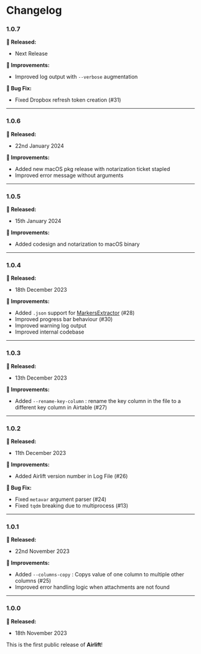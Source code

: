 # Changelog

### 1.0.7

**🎉 Released:**
- Next Release

**🔨 Improvements:**
- Improved log output with `--verbose` augmentation

**🐞 Bug Fix:**
- Fixed Dropbox refresh token creation (#31)

---

### 1.0.6

**🎉 Released:**
- 22nd January 2024

**🔨 Improvements:**
- Added new macOS pkg release with notarization ticket stapled
- Improved error message without arguments

---

### 1.0.5

**🎉 Released:**
- 15th January 2024

**🔨 Improvements:**
- Added codesign and notarization to macOS binary

---

### 1.0.4

**🎉 Released:**
- 18th December 2023

**🔨 Improvements:**
- Added `.json` support for [MarkersExtractor](https://github.com/TheAcharya/MarkersExtractor) (#28)
- Improved progress bar behaviour (#30)
- Improved warning log output
- Improved internal codebase

---

### 1.0.3

**🎉 Released:**
- 13th December 2023

**🔨 Improvements:**
- Added `--rename-key-column` : rename the key column in the file to a different key column in Airtable (#27)

---

### 1.0.2

**🎉 Released:**
- 11th December 2023

**🔨 Improvements:**
- Added Airlift version number in Log File (#26)

**🐞 Bug Fix:**
- Fixed `metavar` argument parser (#24)
- Fixed `tqdm` breaking due to multiprocess (#13)

---

### 1.0.1

**🎉 Released:**
- 22nd November 2023

**🔨 Improvements:**
- Added `--columns-copy` : Copys value of one column to multiple other columns (#25)
- Improved error handling logic when attachments are not found

---

### 1.0.0
**🎉 Released:**
- 18th November 2023

This is the first public release of **Airlift**!
